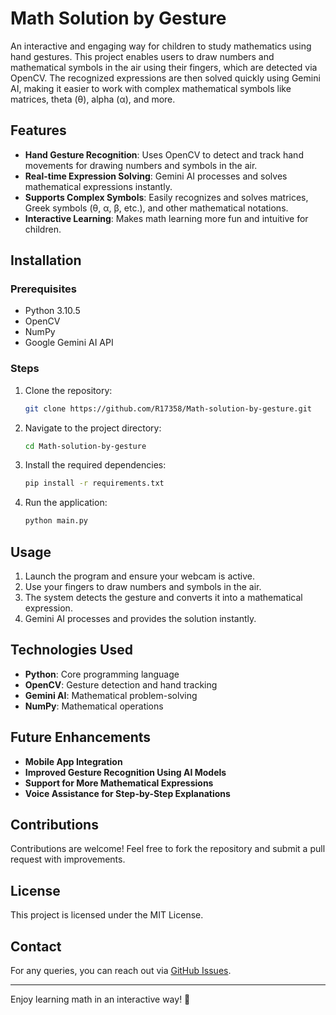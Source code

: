 # Math Solution by Gesture

An interactive and engaging way for children to study mathematics using hand gestures. This project enables users to draw numbers and mathematical symbols in the air using their fingers, which are detected via OpenCV. The recognized expressions are then solved quickly using Gemini AI, making it easier to work with complex mathematical symbols like matrices, theta (θ), alpha (α), and more.

## Features

- **Hand Gesture Recognition**: Uses OpenCV to detect and track hand movements for drawing numbers and symbols in the air.
- **Real-time Expression Solving**: Gemini AI processes and solves mathematical expressions instantly.
- **Supports Complex Symbols**: Easily recognizes and solves matrices, Greek symbols (θ, α, β, etc.), and other mathematical notations.
- **Interactive Learning**: Makes math learning more fun and intuitive for children.

## Installation

### Prerequisites
- Python 3.10.5
- OpenCV
- NumPy
- Google Gemini AI API

### Steps
1. Clone the repository:
   ```sh
   git clone https://github.com/R17358/Math-solution-by-gesture.git
   ```
2. Navigate to the project directory:
   ```sh
   cd Math-solution-by-gesture
   ```
3. Install the required dependencies:
   ```sh
   pip install -r requirements.txt
   ```
4. Run the application:
   ```sh
   python main.py
   ```

## Usage
1. Launch the program and ensure your webcam is active.
2. Use your fingers to draw numbers and symbols in the air.
3. The system detects the gesture and converts it into a mathematical expression.
4. Gemini AI processes and provides the solution instantly.

## Technologies Used
- **Python**: Core programming language
- **OpenCV**: Gesture detection and hand tracking
- **Gemini AI**: Mathematical problem-solving
- **NumPy**: Mathematical operations

## Future Enhancements
- **Mobile App Integration**
- **Improved Gesture Recognition Using AI Models**
- **Support for More Mathematical Expressions**
- **Voice Assistance for Step-by-Step Explanations**

## Contributions
Contributions are welcome! Feel free to fork the repository and submit a pull request with improvements.

## License
This project is licensed under the MIT License.

## Contact
For any queries, you can reach out via [GitHub Issues](https://github.com/R17358/Math-solution-by-gesture/issues).

---

Enjoy learning math in an interactive way! 🎉
